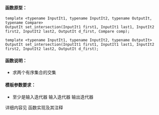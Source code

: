
#### 函数原型：
```
template <typename InputIt1, typename InputIt2, typename OutputIt, typename Compare>
OutputIt set_intersection(InputIt1 first1, InputIt1 last1, InputIt2 first2, InputIt2 last2, OutputIt d_first, Compare comp);

template <typename InputIt1, typename InputIt2, typename OutputIt>
OutputIt set_intersection(InputIt1 first1, InputIt1 last1, InputIt2 first2, InputIt2 last2, OutputIt d_first);
```

#### 函数说明：
* 求两个有序集合的交集

#### 模板参数要求：
* 至少是输入迭代器 输入迭代器 输出迭代器

详细内容见 函数实现及其注释

